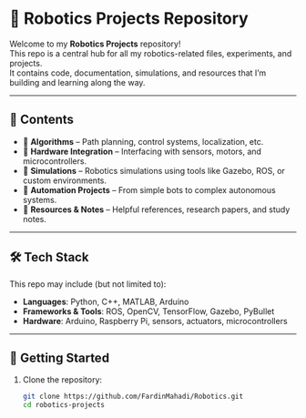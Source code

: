 # 🤖 Robotics Projects Repository

Welcome to my **Robotics Projects** repository!  
This repo is a central hub for all my robotics-related files, experiments, and projects.  
It contains code, documentation, simulations, and resources that I’m building and learning along the way.

---

## 📌 Contents

- 🔹 **Algorithms** – Path planning, control systems, localization, etc.
- 🔹 **Hardware Integration** – Interfacing with sensors, motors, and microcontrollers.
- 🔹 **Simulations** – Robotics simulations using tools like Gazebo, ROS, or custom environments.
- 🔹 **Automation Projects** – From simple bots to complex autonomous systems.
- 🔹 **Resources & Notes** – Helpful references, research papers, and study notes.

---

## 🛠️ Tech Stack

This repo may include (but not limited to):

- **Languages**: Python, C++, MATLAB, Arduino
- **Frameworks & Tools**: ROS, OpenCV, TensorFlow, Gazebo, PyBullet
- **Hardware**: Arduino, Raspberry Pi, sensors, actuators, microcontrollers

---

## 🚀 Getting Started

1. Clone the repository:
   ```bash
   git clone https://github.com/FardinMahadi/Robotics.git
   cd robotics-projects
   ```
